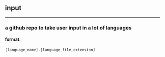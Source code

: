 ## input
***
### a github repo to take user input in a lot of languages

#### format:
```
[language_name].[language_file_extension]
```
